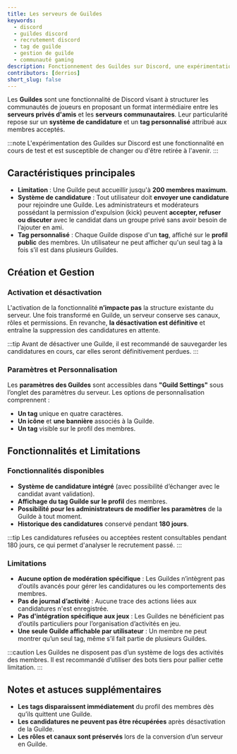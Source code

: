 ```yaml
---
title: Les serveurs de Guildes
keywords:
  - discord
  - guildes discord
  - recrutement discord
  - tag de guilde
  - gestion de guilde
  - communauté gaming
description: Fonctionnement des Guildes sur Discord, une expérimentation permettant aux joueurs de créer des communautés exclusives avec un système de recrutement avancé, une gestion optimisée et une identité visuelle unique.
contributors: [derrios]
short_slug: false
---
```


Les **Guildes** sont une fonctionnalité de Discord visant à structurer les communautés de joueurs en proposant un format intermédiaire entre les **serveurs privés d'amis** et les **serveurs communautaires**. Leur particularité repose sur un **système de candidature** et un **tag personnalisé** attribué aux membres acceptés.

:::note
L'expérimentation des Guildes sur Discord est une fonctionnalité en cours de test et est susceptible de changer ou d'être retirée à l'avenir.
:::

## Caractéristiques principales
- **Limitation** : Une Guilde peut accueillir jusqu'à **200 membres maximum**.
- **Système de candidature** : Tout utilisateur doit **envoyer une candidature** pour rejoindre une Guilde. Les administrateurs et modérateurs possédant la permission d'expulsion (kick) peuvent **accepter, refuser ou discuter** avec le candidat dans un groupe privé sans avoir besoin de l’ajouter en ami.
- **Tag personnalisé** : Chaque Guilde dispose d'un **tag**, affiché sur le **profil public** des membres. Un utilisateur ne peut afficher qu'un seul tag à la fois s’il est dans plusieurs Guildes.

## Création et Gestion
### Activation et désactivation
L'activation de la fonctionnalité **n’impacte pas** la structure existante du serveur. Une fois transformé en Guilde, un serveur conserve ses canaux, rôles et permissions. En revanche, **la désactivation est définitive** et entraîne la suppression des candidatures en attente.

:::tip
Avant de désactiver une Guilde, il est recommandé de sauvegarder les candidatures en cours, car elles seront définitivement perdues.
:::

### Paramètres et Personnalisation
Les **paramètres des Guildes** sont accessibles dans **"Guild Settings"** sous l’onglet des paramètres du serveur. Les options de personnalisation comprennent :
- **Un tag** unique en quatre caractères.
- **Un icône** et **une bannière** associés à la Guilde.
- **Un tag** visible sur le profil des membres.

## Fonctionnalités et Limitations
### Fonctionnalités disponibles
- **Système de candidature intégré** (avec possibilité d’échanger avec le candidat avant validation).
- **Affichage du tag Guilde sur le profil** des membres.
- **Possibilité pour les administrateurs de modifier les paramètres** de la Guilde à tout moment.
- **Historique des candidatures** conservé pendant **180 jours**.

:::tip
Les candidatures refusées ou acceptées restent consultables pendant 180 jours, ce qui permet d'analyser le recrutement passé.
:::

### Limitations
- **Aucune option de modération spécifique** : Les Guildes n’intègrent pas d’outils avancés pour gérer les candidatures ou les comportements des membres.
- **Pas de journal d’activité** : Aucune trace des actions liées aux candidatures n'est enregistrée.
- **Pas d'intégration spécifique aux jeux** : Les Guildes ne bénéficient pas d’outils particuliers pour l’organisation d’activités en jeu.
- **Une seule Guilde affichable par utilisateur** : Un membre ne peut montrer qu’un seul tag, même s’il fait partie de plusieurs Guildes.

:::caution
Les Guildes ne disposent pas d’un système de logs des activités des membres. Il est recommandé d’utiliser des bots tiers pour pallier cette limitation.
:::

## Notes et astuces supplémentaires

- **Les tags disparaissent immédiatement** du profil des membres dès qu’ils quittent une Guilde.
- **Les candidatures ne peuvent pas être récupérées** après désactivation de la Guilde.
- **Les rôles et canaux sont préservés** lors de la conversion d’un serveur en Guilde.
